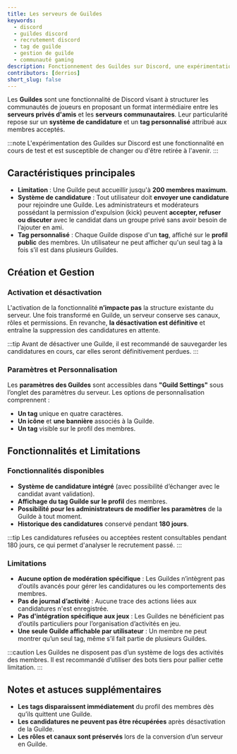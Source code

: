 ```yaml
---
title: Les serveurs de Guildes
keywords:
  - discord
  - guildes discord
  - recrutement discord
  - tag de guilde
  - gestion de guilde
  - communauté gaming
description: Fonctionnement des Guildes sur Discord, une expérimentation permettant aux joueurs de créer des communautés exclusives avec un système de recrutement avancé, une gestion optimisée et une identité visuelle unique.
contributors: [derrios]
short_slug: false
---
```


Les **Guildes** sont une fonctionnalité de Discord visant à structurer les communautés de joueurs en proposant un format intermédiaire entre les **serveurs privés d'amis** et les **serveurs communautaires**. Leur particularité repose sur un **système de candidature** et un **tag personnalisé** attribué aux membres acceptés.

:::note
L'expérimentation des Guildes sur Discord est une fonctionnalité en cours de test et est susceptible de changer ou d'être retirée à l'avenir.
:::

## Caractéristiques principales
- **Limitation** : Une Guilde peut accueillir jusqu'à **200 membres maximum**.
- **Système de candidature** : Tout utilisateur doit **envoyer une candidature** pour rejoindre une Guilde. Les administrateurs et modérateurs possédant la permission d'expulsion (kick) peuvent **accepter, refuser ou discuter** avec le candidat dans un groupe privé sans avoir besoin de l’ajouter en ami.
- **Tag personnalisé** : Chaque Guilde dispose d'un **tag**, affiché sur le **profil public** des membres. Un utilisateur ne peut afficher qu'un seul tag à la fois s’il est dans plusieurs Guildes.

## Création et Gestion
### Activation et désactivation
L'activation de la fonctionnalité **n’impacte pas** la structure existante du serveur. Une fois transformé en Guilde, un serveur conserve ses canaux, rôles et permissions. En revanche, **la désactivation est définitive** et entraîne la suppression des candidatures en attente.

:::tip
Avant de désactiver une Guilde, il est recommandé de sauvegarder les candidatures en cours, car elles seront définitivement perdues.
:::

### Paramètres et Personnalisation
Les **paramètres des Guildes** sont accessibles dans **"Guild Settings"** sous l’onglet des paramètres du serveur. Les options de personnalisation comprennent :
- **Un tag** unique en quatre caractères.
- **Un icône** et **une bannière** associés à la Guilde.
- **Un tag** visible sur le profil des membres.

## Fonctionnalités et Limitations
### Fonctionnalités disponibles
- **Système de candidature intégré** (avec possibilité d’échanger avec le candidat avant validation).
- **Affichage du tag Guilde sur le profil** des membres.
- **Possibilité pour les administrateurs de modifier les paramètres** de la Guilde à tout moment.
- **Historique des candidatures** conservé pendant **180 jours**.

:::tip
Les candidatures refusées ou acceptées restent consultables pendant 180 jours, ce qui permet d'analyser le recrutement passé.
:::

### Limitations
- **Aucune option de modération spécifique** : Les Guildes n’intègrent pas d’outils avancés pour gérer les candidatures ou les comportements des membres.
- **Pas de journal d’activité** : Aucune trace des actions liées aux candidatures n'est enregistrée.
- **Pas d'intégration spécifique aux jeux** : Les Guildes ne bénéficient pas d’outils particuliers pour l’organisation d’activités en jeu.
- **Une seule Guilde affichable par utilisateur** : Un membre ne peut montrer qu’un seul tag, même s’il fait partie de plusieurs Guildes.

:::caution
Les Guildes ne disposent pas d’un système de logs des activités des membres. Il est recommandé d’utiliser des bots tiers pour pallier cette limitation.
:::

## Notes et astuces supplémentaires

- **Les tags disparaissent immédiatement** du profil des membres dès qu’ils quittent une Guilde.
- **Les candidatures ne peuvent pas être récupérées** après désactivation de la Guilde.
- **Les rôles et canaux sont préservés** lors de la conversion d’un serveur en Guilde.
